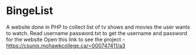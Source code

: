 # BingeList
A website done in PHP to collect list of tv shows and movies the user wants to watch.
Read username password.txt to get the username and password for the website
Open this link to see the project - https://csunix.mohawkcollege.ca/~000747411/a3